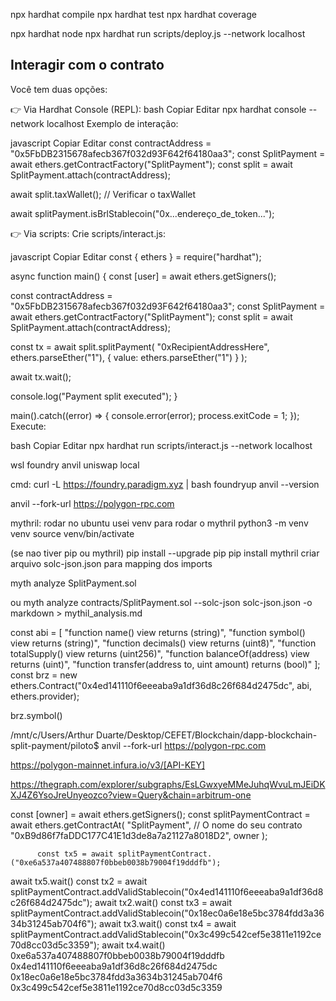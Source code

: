 npx hardhat compile
npx hardhat test
npx hardhat coverage

npx hardhat node
npx hardhat run scripts/deploy.js --network localhost


## Interagir com o contrato
Você tem duas opções:

👉 Via Hardhat Console (REPL):
bash
Copiar
Editar
npx hardhat console --network localhost
Exemplo de interação:

javascript
Copiar
Editar
const contractAddress = "0x5FbDB2315678afecb367f032d93F642f64180aa3";
const SplitPayment = await ethers.getContractFactory("SplitPayment");
const split = await SplitPayment.attach(contractAddress);

await split.taxWallet(); // Verificar o taxWallet

await splitPayment.isBrlStablecoin("0x...endereço_de_token...");



👉 Via scripts:
Crie scripts/interact.js:

javascript
Copiar
Editar
const { ethers } = require("hardhat");

async function main() {
  const [user] = await ethers.getSigners();

  const contractAddress = "0x5FbDB2315678afecb367f032d93F642f64180aa3";
  const SplitPayment = await ethers.getContractFactory("SplitPayment");
  const split = await SplitPayment.attach(contractAddress);

  const tx = await split.splitPayment(
    "0xRecipientAddressHere",
    ethers.parseEther("1"),
    { value: ethers.parseEther("1") }
  );

  await tx.wait();

  console.log("Payment split executed");
}

main().catch((error) => {
  console.error(error);
  process.exitCode = 1;
});
Execute:

bash
Copiar
Editar
npx hardhat run scripts/interact.js --network localhost


wsl
foundry
anvil
uniswap local


cmd:
curl -L https://foundry.paradigm.xyz | bash
foundryup
anvil --version

anvil --fork-url https://polygon-rpc.com

mythril:
rodar no ubuntu
usei venv para rodar o mythril
python3 -m venv venv
source venv/bin/activate

(se nao tiver pip ou mythril)
pip install --upgrade pip
pip install mythril
criar arquivo solc-json.json para mapping dos imports


myth analyze SplitPayment.sol

ou
myth analyze contracts/SplitPayment.sol --solc-json solc-json.json -o markdown > mythil_analysis.md


const abi = [
  "function name() view returns (string)",
  "function symbol() view returns (string)",
  "function decimals() view returns (uint8)",
  "function totalSupply() view returns (uint256)",
  "function balanceOf(address) view returns (uint)",
  "function transfer(address to, uint amount) returns (bool)"
];
const brz = new ethers.Contract("0x4ed141110f6eeeaba9a1df36d8c26f684d2475dc", abi, ethers.provider);

brz.symbol()



/mnt/c/Users/Arthur Duarte/Desktop/CEFET/Blockchain/dapp-blockchain-split-payment/piloto$ anvil --fork-url https://polygon-rpc.com

https://polygon-mainnet.infura.io/v3/[API-KEY]

https://thegraph.com/explorer/subgraphs/EsLGwxyeMMeJuhqWvuLmJEiDKXJ4Z6YsoJreUnyeozco?view=Query&chain=arbitrum-one




 const [owner] = await ethers.getSigners();
    const splitPaymentContract = await ethers.getContractAt(
      "SplitPayment", // O nome do seu contrato
      "0xB9d86f7faDDC177C41E1d3de8a7a21127a8018D2",
      owner
    );

          const tx5 = await splitPaymentContract.("0xe6a537a407488807f0bbeb0038b79004f19dddfb");
await tx5.wait()
          const tx2 = await splitPaymentContract.addValidStablecoin("0x4ed141110f6eeeaba9a1df36d8c26f684d2475dc");
await tx2.wait()
          const tx3 = await splitPaymentContract.addValidStablecoin("0x18ec0a6e18e5bc3784fdd3a3634b31245ab704f6");
          await tx3.wait()
          const tx4 = await splitPaymentContract.addValidStablecoin("0x3c499c542cef5e3811e1192ce70d8cc03d5c3359");
          await tx4.wait()
0xe6a537a407488807f0bbeb0038b79004f19dddfb
0x4ed141110f6eeeaba9a1df36d8c26f684d2475dc
0x18ec0a6e18e5bc3784fdd3a3634b31245ab704f6
0x3c499c542cef5e3811e1192ce70d8cc03d5c3359
